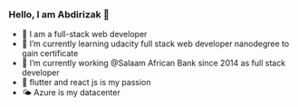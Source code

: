 ### Hello, I am Abdirizak 👋

- 🔭 I am a full-stack web developer  
- 🌱 I’m currently learning udacity full stack web developer nanodegree to gain certificate 
- 🐳 I’m currently working @Salaam African Bank since 2014 as full stack developer
- 👯 flutter and react js is my passion
- 🌤 Azure is my datacenter
